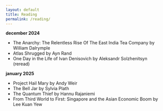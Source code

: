 ```yaml
---
layout: default
title: Reading
permalink: /reading/
---
```

**december 2024**
- The Anarchy: The Relentless Rise Of The East India Tea Company by William Dalrymple
- Atlas Shrugged by Ayn Rand
- One Day in the Life of Ivan Denisovich by Aleksandr Solzhenitsyn (reread)

**january 2025**
- Project Hail Mary by Andy Weir
- The Bell Jar by Sylvia Plath
- The Quantum Thief by Hannu Rajaniemi
- From Third World to First: Singapore and the Asian Economic Boom by Lee Kuan Yew
